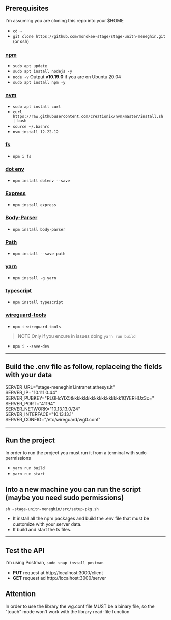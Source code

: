 ## Prerequisites
I'm assuming you are cloning this repo into your $HOME
- `cd ~`
- `git clone https://github.com/monokee-stage/stage-unitn-meneghin.git` (or ssh)
### [npm](https://www.digitalocean.com/community/tutorials/how-to-install-node-js-on-ubuntu-20-04)
  - `sudo apt update`
  - `sudo apt install nodejs -y`
  - `node -v` Output **v10.19.0** if you are on Ubuntu 20.04
  - `sudo apt install npm -y`
 
### [nvm](https://tecadmin.net/how-to-install-nvm-on-ubuntu-20-04/)
  - `sudo apt install curl` 
  - `curl https://raw.githubusercontent.com/creationix/nvm/master/install.sh | bash`
  - `source ~/.bashrc `
  - `nvm install 12.22.12`

### [fs](https://www.npmjs.com/package/fs)
  - `npm i fs`

### [dot env](https://www.npmjs.com/package/dotenv)
  - `npm install dotenv --save`

### [Express](https://www.npmjs.com/package/express)
  - `npm install express`

### [Body-Parser](https://www.npmjs.com/package/body-parser)
  - `npm install body-parser`
 
### [Path](https://www.npmjs.com/package/path)
  - `npm install --save path`

### [yarn](https://www.npmjs.com/package/yarn)
  - `npm install -g yarn`

### [typescript](https://www.npmjs.com/package/typescript)
  - `npm install typescript`

### [wireguard-tools](https://www.npmjs.com/package/wireguard-tools)
  - `npm i wireguard-tools`

> NOTE Only if you encure in issues doing `yarn run build`
  - `npm i --save-dev`
_________________________________________________________________________________________

## Build the .env file as follow, replaceing the fields with your data

SERVER_URL="stage-meneghin1.intranet.athesys.it" \
SERVER_IP="10.111.0.44" \
SERVER_PUBKEY="RLGHcYlX5tkkkkkkkkkkkkkkkkkkkk1QYERHUz3c=" \
SERVER_PORT="41194" \
SERVER_NETWORK="10.13.13.0/24" \
SERVER_INTERFACE="10.13.13.1" \
SERVER_CONFIG="/etc/wireguard/wg0.conf"

__________________________________________________________________________________________

## Run the project
In order to run the project you must run it from a terminal with sudo permissions
- `yarn run build`
- `yarn run start`

## Into a new machine you can run the script (maybe you need sudo permissions)
`sh ~stage-unitn-meneghin/src/setup-pkg.sh`
- It install all the npm packages and build the .env file that must be customize with your server data.
- It build and start the ts files.
_________________________________________________________________________________________

## Test the API
I'm using Postman, `sudo snap install postman`
- **PUT** request at http://localhost:3000/client
- **GET** request ad http://localhost:3000/server

## Attention
In order to use the library the wg.conf file MUST be a binary file, so the "touch" mode won't work with the library read-file function